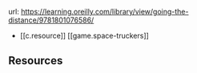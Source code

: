 

url: https://learning.oreilly.com/library/view/going-the-distance/9781801076586/

- [[c.resource]] [[game.space-truckers]]

## Resources